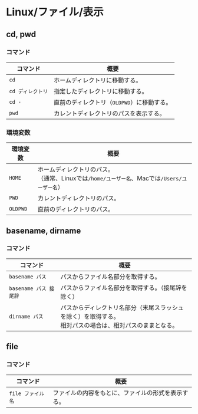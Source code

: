 # Linux/ファイル/表示

## cd, pwd

### コマンド

| コマンド          | 概要                                       |
| ----------------- | ------------------------------------------ |
| `cd`              | ホームディレクトリに移動する。             |
| `cd ディレクトリ` | 指定したディレクトリに移動する。           |
| `cd -`            | 直前のディレクトリ（`OLDPWD`）に移動する。 |
| `pwd`             | カレントディレクトリのパスを表示する。     |

### 環境変数

| 環境変数 | 概要                                                         |
| -------- | ------------------------------------------------------------ |
| `HOME`   | ホームディレクトリのパス。<br />（通常、Linuxでは`/home/ユーザー名`、Macでは`/Users/ユーザー名`） |
| `PWD`    | カレントディレクトリのパス。                                 |
| `OLDPWD` | 直前のディレクトリのパス。                                   |

## basename, dirname

### コマンド

|コマンド|概要|
|---|---|
|`basename パス`|パスからファイル名部分を取得する。|
|`basename パス 接尾辞`|パスからファイル名部分を取得する。（接尾辞を除く）|
|`dirname パス`|パスからディレクトリ名部分（末尾スラッシュを除く）を取得する。<br />相対パスの場合は、相対パスのままとなる。|

## file

### コマンド

| コマンド          | 概要                                               |
| ----------------- | -------------------------------------------------- |
| `file ファイル名` | ファイルの内容をもとに、ファイルの形式を表示する。 |

